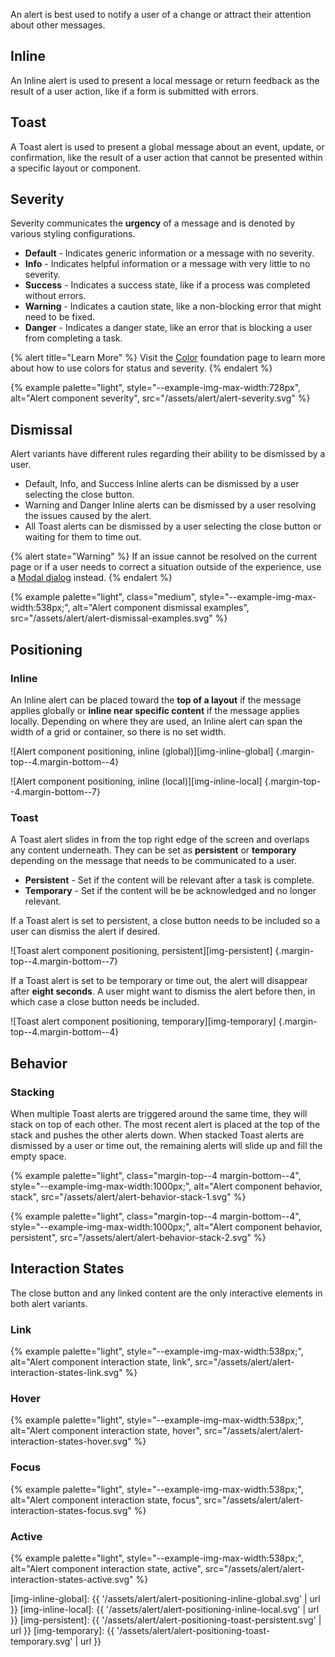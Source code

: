 An alert is best used to notify a user of a change or attract their attention 
about other messages.

## Inline

An Inline alert is used to present a local message or return feedback as the 
result of a user action, like if a form is submitted with errors.

## Toast

A Toast alert is used to present a global message about an event, update, or 
confirmation, like the result of a user action that cannot be presented within a 
specific layout or component.

## Severity

Severity communicates the **urgency** of a message and is denoted by various styling configurations.

- **Default** - Indicates generic information or a message with no severity.
- **Info** - Indicates helpful information or a message with very little to no 
  severity.
- **Success** - Indicates a success state, like if a process was completed 
  without errors.
- **Warning** - Indicates a caution state, like a non-blocking error that might 
  need to be fixed.
- **Danger** - Indicates a danger state, like an error that is blocking a user 
  from completing a task.

{% alert title="Learn More" %}
Visit the [Color][color] foundation page to learn more about how to use colors 
for status and severity.
{% endalert %}

{% example palette="light",
           style="--example-img-max-width:728px",
           alt="Alert component severity",
           src="/assets/alert/alert-severity.svg" %}

## Dismissal

Alert variants have different rules regarding their ability to be dismissed by a user.

- Default, Info, and Success Inline alerts can be dismissed by a user selecting 
  the close button.
- Warning and Danger Inline alerts can be dismissed by a user resolving the 
  issues caused by the alert.
- All Toast alerts can be dismissed by a user selecting the close button or 
  waiting for them to time out.

{% alert state="Warning" %}
If an issue cannot be resolved on the current page or if a user needs to correct 
a situation outside of the experience, use a [Modal dialog][dialog] instead.
{% endalert %}

{% example palette="light",
           class="medium",
           style="--example-img-max-width:538px;",
           alt="Alert component dismissal examples",
           src="/assets/alert/alert-dismissal-examples.svg" %}

## Positioning

### Inline

An Inline alert can be placed toward the **top of a layout** if the 
message applies globally or **inline near specific content** if the 
message applies locally. Depending on where they are used, an Inline alert can 
span the width of a grid or container, so there is no set width.

![Alert component positioning, inline (global)][img-inline-global] {.margin-top--4.margin-bottom--4}

![Alert component positioning, inline (local)][img-inline-local] {.margin-top--4.margin-bottom--7}

### Toast

A Toast alert slides in from the top right edge of the screen and overlaps any 
content underneath. They can be set as **persistent** or **temporary** depending 
on the message that needs to be communicated to a user.

- **Persistent** - Set if the content will be relevant after a task is complete.
- **Temporary** - Set if the content will be be acknowledged and no 
  longer relevant.

If a Toast alert is set to persistent, a close button needs to be included so a 
user can dismiss the alert if desired.

![Toast alert component positioning, persistent][img-persistent] {.margin-top--4.margin-bottom--7}

If a Toast alert is set to be temporary or time out, the alert will disappear 
after **eight seconds**. A user might want to dismiss the alert before then, in 
which case a close button needs be included.

![Toast alert component positioning, temporary][img-temporary] {.margin-top--4.margin-bottom--4}

## Behavior

### Stacking

When multiple Toast alerts are triggered around the same time, they will stack 
on top of each other. The most recent alert is placed at the top of the stack 
and pushes the other alerts down. When stacked Toast alerts are dismissed by a 
user or time out, the remaining alerts will slide up and fill the empty space.

{% example palette="light",
           class="margin-top--4 margin-bottom--4",
           style="--example-img-max-width:1000px;",
           alt="Alert component behavior, stack",
           src="/assets/alert/alert-behavior-stack-1.svg" %}

{% example palette="light",
           class="margin-top--4 margin-bottom--4",
           style="--example-img-max-width:1000px;",
           alt="Alert component behavior, persistent",
           src="/assets/alert/alert-behavior-stack-2.svg" %}

## Interaction States

The close button and any linked content are the only interactive elements in 
both alert variants.

### Link

{% example palette="light",
           style="--example-img-max-width:538px;",
           alt="Alert component interaction state, link",
           src="/assets/alert/alert-interaction-states-link.svg" %}

### Hover

{% example palette="light",
           style="--example-img-max-width:538px;",
           alt="Alert component interaction state, hover",
           src="/assets/alert/alert-interaction-states-hover.svg" %}

### Focus

{% example palette="light",
           style="--example-img-max-width:538px;",
           alt="Alert component interaction state, focus",
           src="/assets/alert/alert-interaction-states-focus.svg" %}


### Active

{% example palette="light",
           style="--example-img-max-width:538px;",
           alt="Alert component interaction state, active",
           src="/assets/alert/alert-interaction-states-active.svg" %}


[color]: https://ux.redhat.com/foundations/color/
[dialog]: https://ux.redhat.com/components/dialog/

[img-inline-global]: {{ '/assets/alert/alert-positioning-inline-global.svg' | url }}
[img-inline-local]: {{ '/assets/alert/alert-positioning-inline-local.svg' | url }}
[img-persistent]: {{ '/assets/alert/alert-positioning-toast-persistent.svg' | url }}
[img-temporary]: {{ '/assets/alert/alert-positioning-toast-temporary.svg' | url }}

